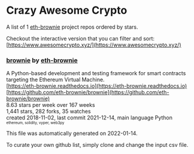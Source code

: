# Crazy Awesome Crypto
A list of 1 [eth-brownie](https://github.com/eth-brownie) project repos ordered by stars.  

Checkout the interactive version that you can filter and sort: 
[https://www.awesomecrypto.xyz/](https://www.awesomecrypto.xyz/)  


### [brownie](https://github.com/eth-brownie/brownie) by [eth-brownie](https://github.com/eth-brownie)  
A Python-based development and testing framework for smart contracts targeting the Ethereum Virtual Machine.  
[https://eth-brownie.readthedocs.io](https://eth-brownie.readthedocs.io)  
[https://github.com/eth-brownie/brownie](https://github.com/eth-brownie/brownie)  
8.63 stars per week over 167 weeks  
1,441 stars, 282 forks, 35 watches  
created 2018-11-02, last commit 2021-12-14, main language Python  
<sub><sup>ethereum, solidity, vyper, web3py</sup></sub>


This file was automatically generated on 2022-01-14.  

To curate your own github list, simply clone and change the input csv file.  